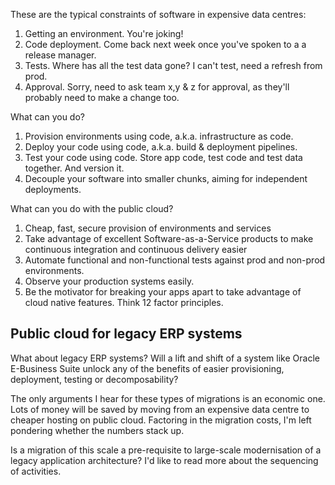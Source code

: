 

These are the typical constraints of software in expensive data centres:

1. Getting an environment. You're joking!
2. Code deployment. Come back next week once you've spoken to a a release manager.
3. Tests. Where has all the test data gone? I can't test, need a refresh from prod.
4. Approval. Sorry, need to ask team x,y & z for approval, as they'll probably need to make a change too.


What can you do?

1. Provision environments using code, a.k.a. infrastructure as code.
2. Deploy your code using code, a.k.a. build & deployment pipelines. 
3. Test your code using code. Store app code, test code and test data together. And version it.
4. Decouple your software into smaller chunks, aiming for independent deployments.

What can you do with the public cloud?

1. Cheap, fast, secure provision of environments and services
2. Take advantage of excellent Software-as-a-Service products to make continuous integration and continuous delivery easier
3. Automate functional and non-functional tests against prod and non-prod environments.
4. Observe your production systems easily.
5. Be the motivator for breaking your apps apart to take advantage of cloud native features. Think 12 factor principles.

## Public cloud for legacy ERP systems
What about legacy ERP systems? Will a lift and shift of a system like Oracle E-Business Suite unlock any of the benefits of easier provisioning, deployment, testing or decomposability?

The only arguments I hear for these types of migrations is an economic one. Lots of money will be saved by moving from an expensive data centre to cheaper hosting on public cloud. Factoring in the migration costs, I'm left pondering whether the numbers stack up.

Is a migration of this scale a pre-requisite to large-scale modernisation of a legacy application architecture? I'd like to read more about the sequencing of activities.
